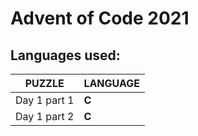 # Advent of Code 2021
## Languages used:
|       PUZZLE    |LANGUAGE			    |
|-----------------|-----------|
|Day 1 part 1     |**C**      |
|Day 1 part 2     |**C**      |

